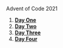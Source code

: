 Advent of Code 2021

1. [**Day One**](https://github.com/grifmang/AOC2021/tree/main/Day%20One)
2. [**Day Two**](https://github.com/grifmang/AOC2021/tree/main/Day%20Two)
3. [**Day Three**](https://github.com/grifmang/AOC2021/tree/main/Day%20Three)
4. [**Day Four**](https://github.com/grifmang/AOC2021/tree/main/Day%20Four)
